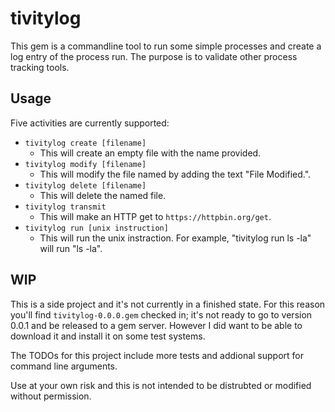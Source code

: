 # tivitylog

This gem is a commandline tool to run some simple processes and create a log entry of the process run.  The purpose is to validate other process tracking tools.

## Usage

Five activities are currently supported:
* `tivitylog create [filename]`
  - This will create an empty file with the name provided.
* `tivitylog modify [filename]`
  - This will modify the file named by adding the text "File Modified.".
* `tivitylog delete [filename]`
  - This will delete the named file.
* `tivitylog transmit`
  - This will make an HTTP get to `https://httpbin.org/get`.
* `tivitylog run [unix instruction]`
  - This will run the unix instraction.  For example, "tivitylog run ls -la" will run "ls -la".

## WIP

This is a side project and it's not currently in a finished state.  For this reason you'll find `tivitylog-0.0.0.gem` checked in; it's not ready to go to version 0.0.1 and be released to a gem server.  However I did want to be able to download it and install it on some test systems.

The TODOs for this project include more tests and addional support for command line arguments.

Use at your own risk and this is not intended to be distrubted or modified without permission.
